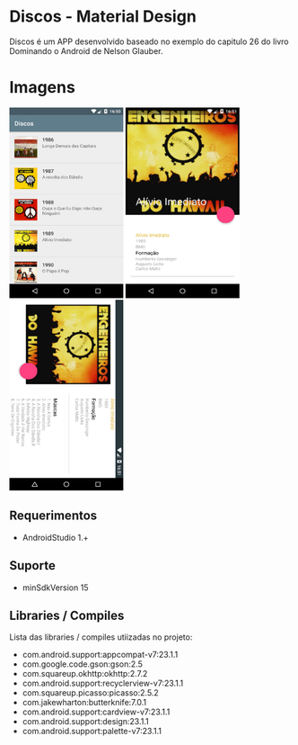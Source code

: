 Discos - Material Design
============================

Discos é um APP desenvolvido baseado no exemplo do capitulo 26 do livro Dominando o Android de Nelson Glauber.

Imagens
======================
<img  src="https://raw.githubusercontent.com/adalbertofjr/material-design-discos/master/images-git/lista_discos.png" width="203" height="339" />

<img  src="https://raw.githubusercontent.com/adalbertofjr/material-design-discos/master/images-git/detalhe_discos.png" width="203" height="339" />

<img  src="https://raw.githubusercontent.com/adalbertofjr/material-design-discos/master/images-git/detalhe_discos_land.png" width="203" height="339" />

## Requerimentos ##

* AndroidStudio 1.+

## Suporte ##

* minSdkVersion 15

## Libraries / Compiles ##

Lista das libraries / compiles utiizadas no projeto:

* com.android.support:appcompat-v7:23.1.1
* com.google.code.gson:gson:2.5
* com.squareup.okhttp:okhttp:2.7.2
* com.android.support:recyclerview-v7:23.1.1
* com.squareup.picasso:picasso:2.5.2
* com.jakewharton:butterknife:7.0.1
* com.android.support:cardview-v7:23.1.1
* com.android.support:design:23.1.1
* com.android.support:palette-v7:23.1.1
